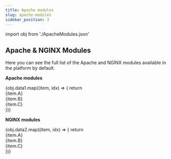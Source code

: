 ```yaml
---
title: Apache modules
slug: apache-modules
sidebar_position: 3
---
```


import obj from './ApacheModules.json'

## Apache & NGINX Modules

Here you can see the full list of the Apache and NGINX modules available in the platform by default.

**Apache modules**

<div style={{
        width: '100%',
        margin: '0 0 5rem 0',
        borderRadius: '7px',
        overflow: 'hidden',
    }} >
    <div>
        {obj.data1.map((item, idx) => {
          return <div key={idx} style={{
            width: '100%',
            height: 'auto',
            border: '1px solid var(--ifm-toc-border-color)',
            display: 'grid', 
            gridTemplateColumns: '1fr 1fr 1fr',
            fontWeight: '400',
        }}>
            <div style={{
                padding: '20px',
                borderRight: '1px solid var(--ifm-toc-border-color)',
                background: 'var(--table-bg-primary-t1)',
                display: 'flex', 
                alignItems: 'center', 
                justifyContent: 'flex-start',
                wordBreak: 'break-all',
                padding: '20px',
            }}>
                {item.A}
            </div>
            <div style={{
                padding: '20px',
                wordBreak: 'break-all'
            }}>
                {item.B}
            </div>
            <div style={{
                wordBreak: 'break-all',
                 padding: '20px',
            }}>
                {item.C}
            </div>
        </div> 
        })}
    </div> 
</div>

**NGINX modules**

<div style={{
        width: '100%',
        margin: '0 0 5rem 0',
        borderRadius: '7px',
        overflow: 'hidden',
    }} >
    <div>
        {obj.data2.map((item, idx) => {
          return <div key={idx} style={{
            width: '100%',
            height: 'auto',
            border: '1px solid var(--ifm-toc-border-color)',
            display: 'grid', 
            gridTemplateColumns: '1fr 1fr 1fr',
            fontWeight: '400',
        }}>
            <div style={{
                padding: '20px',
                borderRight: '1px solid var(--ifm-toc-border-color)',
                background: 'var(--table-bg-primary-t1)',
                display: 'flex', 
                alignItems: 'center', 
                justifyContent: 'flex-start',
                wordBreak: 'break-all',
                padding: '20px',
            }}>
                {item.A}
            </div>
            <div style={{
                padding: '20px',
                wordBreak: 'break-all'
            }}>
                {item.B}
            </div>
            <div style={{
                wordBreak: 'break-all',
                 padding: '20px',
            }}>
                {item.C}
            </div>
        </div> 
        })}
    </div> 
</div>
